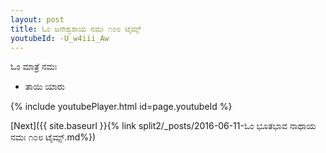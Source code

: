 ```yaml
---
layout: post
title: ಓಂ ಜನೇಶ್ವರಾಯ ನಮಃ ೧೦೮ ಟೈಮ್ಸ್
youtubeId: -U_w4iii_Aw
---
```

 
 
 ಓಂ ಮಾತ್ರೆ ನಮಃ  
 
 -  ತಾಯಿ ಯಾರು 
 
  
 
  
 
 
 
 
 
 


{% include youtubePlayer.html id=page.youtubeId %}
 
[Next]({{ site.baseurl }}{% link  split2/_posts/2016-06-11-ಓಂ ಭೂತಭಾವ ನಾಥಾಯ ನಮಃ ೧೦೮ ಟೈಮ್ಸ್.md%})
 

